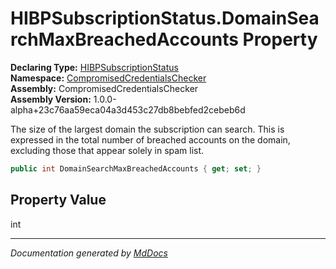 ﻿<!--  
  <auto-generated>   
    The contents of this file were generated by a tool.  
    Changes to this file may be list if the file is regenerated  
  </auto-generated>   
-->

# HIBPSubscriptionStatus.DomainSearchMaxBreachedAccounts Property

**Declaring Type:** [HIBPSubscriptionStatus](../index.md)  
**Namespace:** [CompromisedCredentialsChecker](../../index.md)  
**Assembly:** CompromisedCredentialsChecker  
**Assembly Version:** 1.0.0\-alpha+23c76aa59eca04a3d453c27db8bebfed2cebeb6d

The size of the largest domain the subscription can search. This is expressed in the total number of breached accounts on the domain, excluding those that appear solely in spam list.

```csharp
public int DomainSearchMaxBreachedAccounts { get; set; }
```

## Property Value

int

___

*Documentation generated by [MdDocs](https://github.com/ap0llo/mddocs)*
